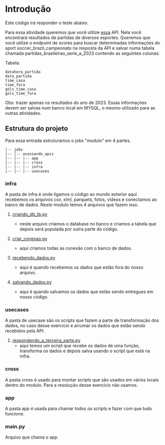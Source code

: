 # Introdução  
Este código irá responder o teste abaixo. 

Para essa atividade queremos que você utilize [essa](#https://rapidapi.com/theoddsapi/api/live-sports-odds/) API. Nela você encontrará resultados de partidas de diversos esportes. Queremos que você utilize o endpoint de scores para buscar determinadas informações do sport soccer_brazil_campeonato na resposta da API e salvar numa tabela chamada partidas_brasileirao_serie_a_2023 contendo as seguintes colunas: 

Tabela: 
```
datahora_partida 
data_partida 
time_casa 
time_fora 
gols_time_casa 
gols_time_fora 
``` 

Obs: trazer apenas os resultados do ano de 2023. 
Essas informações devem ser salvas num banco local em MYSQL, o mesmo utilizado para as outras atividades. 

## Estrutura do projeto 
Para essa entrada estruturamos o jobs "modulo" em 4 partes. 
``` 
|-- jobs 
|-- |-- acessando_apis 
|-- |-- |-- app 
|-- |-- |-- cross 
|-- |-- |-- infra 
|-- |-- |-- usecases 
``` 

### infra 
A pasta de infra é onde ligamos o código ao mundo exterior aqui recebemos os arquivos csv, xlml, parquets, fotos, vídeos e conectamos ao banco de dados. Neste modulo temos 4 arquivos que fazem isso. 

1. [criando_db_tb.py](infra/criando_db_tb.py) 
    * neste arquivo criamos o database no banco e criamos a tabela que depois será populada por outra parte do código. 

2. [criar_conexao.py](infra/criar_conexao.py) 
    * aqui criamos todas as conexão com o banco de dados. 

3. [recebendo_dados.py](infra/recebendo_dados.py) 
    * aqui é quando recebemos os dados que estão fora do nosso arquivo. 

4. [salvando_dados.py](infra/salvando_dados.py) 
    * aqui é quando salvamos os dados que estão sendo entregues em nosso código. 

### usecases 
A pasta de usecase são os scripts que fazem a parte de transformação dos dados, no caso desse exercício e arrumar os dados que estão sendo recebidos pela API. 
1. [respondendo_a_terceira_parte.py](usecases/respondendo_a_terceira_parte.py) 
    * aqui temos um script que recebe os dados de uma função, transforma os dados e depois salva usando o script que está na infra. 

### cross 
A pasta cross é usado para montar scripts que são usados em vários locais dentro do modulo. Para a resolução desse exercício não usamos. 

### app  
A pasta app é usada para chamar todos os scripts e fazer com que tudo funcione. 

### main.py 
Arquivo que chama o app. 